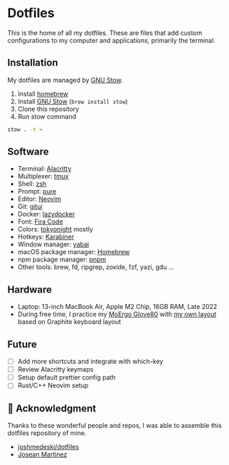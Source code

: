 # Dotfiles

This is the home of all my dotfiles. These are files that add custom configurations to my computer and applications, primarily the terminal.

## Installation

My dotfiles are managed by [GNU Stow](https://www.gnu.org/software/stow/).

1. Install [homebrew](https://brew.sh/)
2. Install [GNU Stow](https://www.gnu.org/software/stow/) (`brew install stow`)
3. Clone this repository
4. Run stow command

```sh
stow . -t ~
```

## Software

- Terminal: [Alacritty](https://alacritty.org/)
- Multiplexer: [tmux](https://github.com/tmux/tmux/wiki)
- Shell: [zsh](https://www.zsh.org/)
- Prompt: [pure](https://github.com/sindresorhus/pure)
- Editor: [Neovim](https://neovim.io)
- Git: [gitui](https://github.com/extrawurst/gitui)
- Docker: [lazydocker](https://github.com/jesseduffield/lazydocker)
- Font: [Fira Code](https://github.com/tonsky/FiraCode)
- Colors: [tokyonight](https://github.com/folke/tokyonight.nvim) mostly
- Hotkeys: [Karabiner](https://karabiner-elements.pqrs.org/)
- Window manager: [yabai](https://github.com/koekeishiya/yabai)
- macOS package manager: [Homebrew](https://brew.sh)
- npm package manager: [pnpm](https://pnpm.io/)
- Other tools: brew, fd, ripgrep, zoxide, fzf, yazi, gdu ...

## Hardware

- Laptop: 13-inch MacBook Air, Apple M2 Chip, 16GB RAM, Late 2022
- During free time, I practice my [MoErgo Glove80](https://www.moergo.com/collections/glove80-keyboards/products/glove80-split-ergonomic-keyboard-revision-2) with [my own layout](https://github.com/r4zendev/glophite) based on Graphite keyboard layout

## Future

- [ ] Add more shortcuts and integrate with which-key
- [ ] Review Alacritty keymaps
- [ ] Setup default prettier config path
- [ ] Rust/C++ Neovim setup

## 🎉 Acknowledgment

Thanks to these wonderful people and repos, I was able to assemble this dotfiles repository of mine.

- [joshmedeski/dotfiles](https://github.com/joshmedeski/dotfiles)
- [Josean Martinez](https://github.com/josean-dev/dev-environment-files/)
